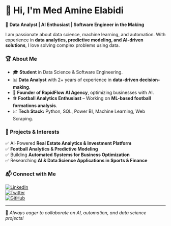 # 👋 Hi, I'm Med Amine Elabidi  

🚀 **Data Analyst | AI Enthusiast | Software Engineer in the Making**  

I am passionate about data science, machine learning, and automation. With experience in **data analytics, predictive modeling, and AI-driven solutions**, I love solving complex problems using data.  

### 🏆 About Me  
- 🎓 **Student** in Data Science & Software Engineering.  
- 📊 **Data Analyst** with 2+ years of experience in **data-driven decision-making**.  
- 🏢 **Founder of RapidFlow AI Agency**, optimizing businesses with AI.  
- ⚽ **Football Analytics Enthusiast** – Working on **ML-based football formations analysis**.  
- 📈 **Tech Stack:** Python, SQL, Power BI, Machine Learning, Web Scraping.  

### 📌 Projects & Interests  
✅ AI-Powered **Real Estate Analytics & Investment Platform**  
✅ **Football Analytics & Predictive Modeling**  
✅ Building **Automated Systems for Business Optimization**  
✅ Researching **AI & Data Science Applications in Sports & Finance**  

### 📬 Connect with Me  
[![LinkedIn](https://img.shields.io/badge/-LinkedIn-blue?style=flat&logo=linkedin)](https://www.linkedin.com/in/your-link)  
[![Twitter](https://img.shields.io/badge/-Twitter-blue?style=flat&logo=twitter)](https://twitter.com/your-handle)  
[![GitHub](https://img.shields.io/badge/-GitHub-black?style=flat&logo=github)](https://github.com/MedAmineElabidi)  

---

🔹 *Always eager to collaborate on AI, automation, and data science projects!*  

